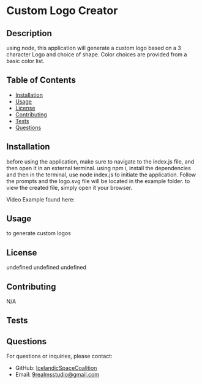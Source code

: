 # Custom Logo Creator

## Description
using node, this application will generate a custom logo based on a 3 character Logo and choice of shape. Color choices are provided from a basic color list.

## Table of Contents
- [Installation](#installation)
- [Usage](#usage)
- [License](#license)
- [Contributing](#contributing)
- [Tests](#tests)
- [Questions](#questions)

## Installation
before using the application, make sure to navigate to the index.js file, and then open it in an external terminal. using npm i, install the dependencies and then in the terminal, use node index.js to initiate the application. Follow the prompts and the logo.svg file will be located in the example folder. to view the created file, simply open it your browser.

Video Example found here:

## Usage
to generate custom logos

## License
undefined
undefined
undefined

## Contributing
N/A

## Tests


## Questions
For questions or inquiries, please contact:
- GitHub: [IcelandicSpaceCoalition](https://github.com/IcelandicSpaceCoalition)
- Email: 9realmsstudio@gmail.com
